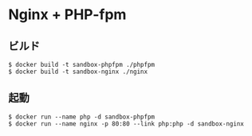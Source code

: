 # Nginx + PHP-fpm

## ビルド

```
$ docker build -t sandbox-phpfpm ./phpfpm
$ docker build -t sandbox-nginx ./nginx
```

## 起動

```
$ docker run --name php -d sandbox-phpfpm
$ docker run --name nginx -p 80:80 --link php:php -d sandbox-nginx
```
